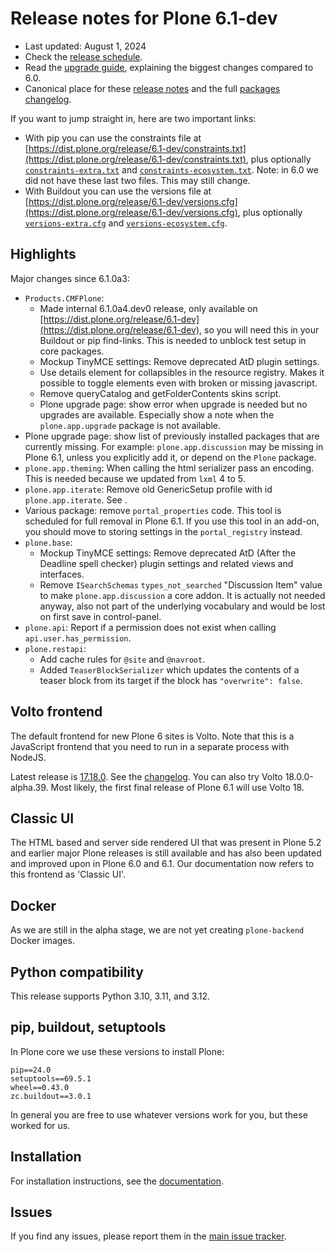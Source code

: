# Release notes for Plone 6.1-dev

* Last updated: August 1, 2024
* Check the [release schedule](https://plone.org/download/release-schedule).
* Read the [upgrade guide](https://6.docs.plone.org/backend/upgrading/version-specific-migration/upgrade-to-61.html), explaining the biggest changes compared to 6.0.
* Canonical place for these [release notes](https://dist.plone.org/release/6.1-dev/RELEASE-NOTES.md) and the full [packages changelog](https://dist.plone.org/release/6.1-dev/changelog.txt).

If you want to jump straight in, here are two important links:

* With pip you can use the constraints file at [https://dist.plone.org/release/6.1-dev/constraints.txt](https://dist.plone.org/release/6.1-dev/constraints.txt), plus optionally [`constraints-extra.txt`](https://dist.plone.org/release/6.1-dev/constraints-extra.txt) and [`constraints-ecosystem.txt`](https://dist.plone.org/release/6.1-dev/constraints-ecosystem.txt).  Note: in 6.0 we did not have these last two files.  This may still change.
* With Buildout you can use the versions file at [https://dist.plone.org/release/6.1-dev/versions.cfg](https://dist.plone.org/release/6.1-dev/versions.cfg), plus optionally [`versions-extra.cfg`](https://dist.plone.org/release/6.1-dev/versions-extra.cfg) and [`versions-ecosystem.cfg`](https://dist.plone.org/release/6.1-dev/versions-ecosystem.cfg).


## Highlights

Major changes since 6.1.0a3:

* `Products.CMFPlone`:
  * Made internal 6.1.0a4.dev0 release, only available on [https://dist.plone.org/release/6.1-dev](https://dist.plone.org/release/6.1-dev), so you will need this in your Buildout or pip find-links.  This is needed to unblock test setup in core packages.
  * Mockup TinyMCE settings: Remove deprecated AtD plugin settings.
  * Use details element for collapsibles in the resource registry.  Makes it possible to toggle elements even with broken or missing javascript.
  * Remove queryCatalog and getFolderContents skins script.
  * Plone upgrade page: show error when upgrade is needed but no upgrades are available.  Especially show a note when the `plone.app.upgrade` package is not available.
 * Plone upgrade page: show list of previously installed packages that are currently missing.  For example: `plone.app.discussion` may be missing in Plone 6.1, unless you explicitly add it, or depend on the `Plone` package.
* `plone.app.theming`: When calling the html serializer pass an encoding.  This is needed because we updated from `lxml` 4 to 5.
* `plone.app.iterate`: Remove old GenericSetup profile with id `plone.app.iterate`.  See [](https://github.com/plone/plone.app.iterate/issues/99#issuecomment-1484686642).
* Various package: remove `portal_properties` code.  This tool is scheduled for full removal in Plone 6.1.  If you use this tool in an add-on, you should move to storing settings in the `portal_registry` instead.
* `plone.base`:
  * Mockup TinyMCE settings: Remove deprecated AtD (After the Deadline spell checker) plugin settings and related views and interfaces.
  * Remove `ISearchSchemas` `types_not_searched` "Discussion Item" value to make `plone.app.discussion` a core addon.
    It is actually not needed anyway, also not part of the underlying vocabulary and would be lost on first save in control-panel.
* `plone.api`: Report if a permission does not exist when calling `api.user.has_permission`.
* `plone.restapi`:
  * Add cache rules for `@site` and `@navroot`.
  * Added `TeaserBlockSerializer` which updates the contents of a teaser block from its target if the block has `"overwrite": false`.


## Volto frontend

The default frontend for new Plone 6 sites is Volto.
Note that this is a JavaScript frontend that you need to run in a separate process with NodeJS.

Latest release is [17.18.0](https://www.npmjs.com/package/@plone/volto/v/17.18.0).  See the [changelog](https://github.com/plone/volto/blob/17.18.0/CHANGELOG.md).
You can also try Volto 18.0.0-alpha.39.  Most likely, the first final release of Plone 6.1 will use Volto 18.


## Classic UI

The HTML based and server side rendered UI that was present in Plone 5.2 and earlier major Plone releases is still available and has also been updated and improved upon in Plone 6.0 and 6.1.  Our documentation now refers to this frontend as 'Classic UI'.


## Docker

As we are still in the alpha stage, we are not yet creating `plone-backend` Docker images.


## Python compatibility

This release supports Python 3.10, 3.11, and 3.12.


## pip, buildout, setuptools

In Plone core we use these versions to install Plone:

```
pip==24.0
setuptools==69.5.1
wheel==0.43.0
zc.buildout==3.0.1
```

In general you are free to use whatever versions work for you, but these worked for us.


## Installation

For installation instructions, see the [documentation](https://6.docs.plone.org/install/index.html).


## Issues

If you find any issues, please report them in the [main issue tracker](https://github.com/plone/Products.CMFPlone/issues).
